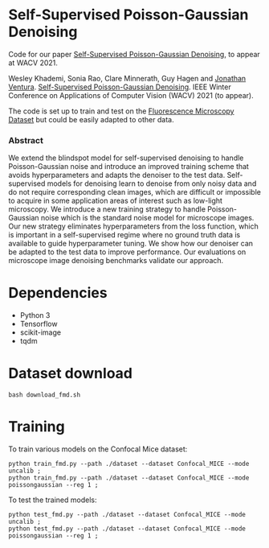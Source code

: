 # Self-Supervised Poisson-Gaussian Denoising

Code for our paper [Self-Supervised Poisson-Gaussian Denoising](http://arxiv.org/abs/2002.09558), to appear at WACV 2021.

Wesley Khademi, Sonia Rao, Clare Minnerath, Guy Hagen and [Jonathan Ventura](https://jonathanventura.github.io).  [Self-Supervised Poisson-Gaussian Denoising](http://arxiv.org/abs/2002.09558).  IEEE Winter Conference on Applications of Computer Vision (WACV) 2021 (to appear).

The code is set up to train and test on the [Fluorescence Microscopy Dataset](http://github.com/bmmi/denoising-fluorescence) but could be easily adapted to other data.

### Abstract

We extend the blindspot model for self-supervised denoising to handle Poisson-Gaussian noise and introduce an improved training scheme that avoids hyperparameters and adapts the denoiser to the test data. Self-supervised models for denoising learn to denoise from only noisy data and do not require corresponding clean images, which are difficult or impossible to acquire in some application areas of interest such as low-light microscopy. We introduce a new training strategy to handle Poisson-Gaussian noise which is the standard noise model for microscope images. Our new strategy eliminates hyperparameters from the loss function, which is important in a self-supervised regime where no ground truth data is available to guide hyperparameter tuning. We show how our denoiser can be adapted to the test data to improve performance. Our evaluations on microscope image denoising benchmarks validate our approach.

# Dependencies

* Python 3
* Tensorflow
* scikit-image
* tqdm

# Dataset download

    bash download_fmd.sh

# Training

To train various models on the Confocal Mice dataset:

    python train_fmd.py --path ./dataset --dataset Confocal_MICE --mode uncalib ;
    python train_fmd.py --path ./dataset --dataset Confocal_MICE --mode poissongaussian --reg 1 ;

To test the trained models:

    python test_fmd.py --path ./dataset --dataset Confocal_MICE --mode uncalib ; 
    python test_fmd.py --path ./dataset --dataset Confocal_MICE --mode poissongaussian --reg 1 ; 

